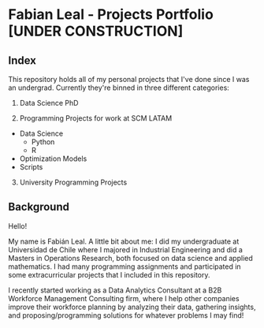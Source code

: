 # Fabian Leal -  Projects Portfolio [UNDER CONSTRUCTION]
## Index
This repository holds all of my personal projects that I've done since I was an undergrad. Currently they're binned in three different categories:

1. Data Science PhD

2. Programming Projects for work at SCM LATAM
  - Data Science
    - Python
    - R
 - Optimization Models
 - Scripts

3. University Programming Projects

## Background
Hello!

My name is Fabián Leal. A little bit about me: I did my undergraduate at Universidad de Chile where I majored in Industrial Engineering and did a Masters in Operations Research, both focused on data science and applied mathematics. I had many programming assignments and participated in some extracurricular projects that I included in this repository. 

I recently started working as a Data Analytics Consultant at a B2B Workforce Management Consulting firm, where I help other companies improve their workforce planning by analyzing their data, gathering insights, and proposing/programming solutions for whatever problems I may find! 

